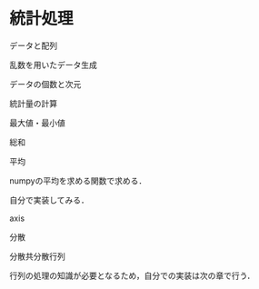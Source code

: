 <!--
Since : 2018/06/25
Update: <2018/06/25>
-->

# 統計処理

データと配列

乱数を用いたデータ生成

データの個数と次元

統計量の計算

最大値・最小値

総和

平均

numpyの平均を求める関数で求める．

自分で実装してみる．

axis

分散

分散共分散行列

行列の処理の知識が必要となるため，自分での実装は次の章で行う．
